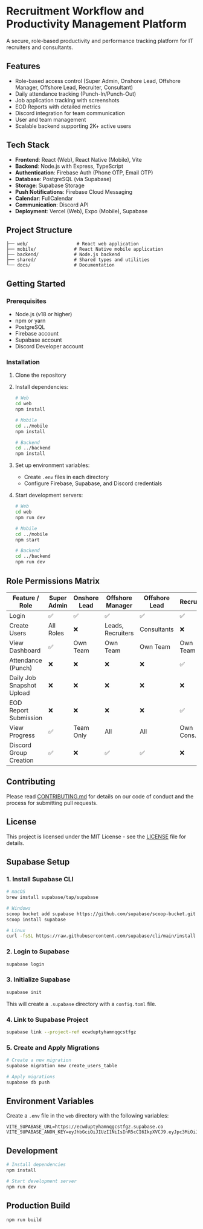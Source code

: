 # Recruitment Workflow and Productivity Management Platform

A secure, role-based productivity and performance tracking platform for IT recruiters and consultants.

## Features

- Role-based access control (Super Admin, Onshore Lead, Offshore Manager, Offshore Lead, Recruiter, Consultant)
- Daily attendance tracking (Punch-In/Punch-Out)
- Job application tracking with screenshots
- EOD Reports with detailed metrics
- Discord integration for team communication
- User and team management
- Scalable backend supporting 2K+ active users

## Tech Stack

- **Frontend**: React (Web), React Native (Mobile), Vite
- **Backend**: Node.js with Express, TypeScript
- **Authentication**: Firebase Auth (Phone OTP, Email OTP)
- **Database**: PostgreSQL (via Supabase)
- **Storage**: Supabase Storage
- **Push Notifications**: Firebase Cloud Messaging
- **Calendar**: FullCalendar
- **Communication**: Discord API
- **Deployment**: Vercel (Web), Expo (Mobile), Supabase

## Project Structure

```
├── web/                  # React web application
├── mobile/              # React Native mobile application
├── backend/             # Node.js backend
├── shared/              # Shared types and utilities
└── docs/                # Documentation
```

## Getting Started

### Prerequisites

- Node.js (v18 or higher)
- npm or yarn
- PostgreSQL
- Firebase account
- Supabase account
- Discord Developer account

### Installation

1. Clone the repository
2. Install dependencies:
   ```bash
   # Web
   cd web
   npm install

   # Mobile
   cd ../mobile
   npm install

   # Backend
   cd ../backend
   npm install
   ```

3. Set up environment variables:
   - Create `.env` files in each directory
   - Configure Firebase, Supabase, and Discord credentials

4. Start development servers:
   ```bash
   # Web
   cd web
   npm run dev

   # Mobile
   cd ../mobile
   npm start

   # Backend
   cd ../backend
   npm run dev
   ```

## Role Permissions Matrix

| Feature / Role | Super Admin | Onshore Lead | Offshore Manager | Offshore Lead | Recruiter | Consultant |
|----------------|-------------|--------------|------------------|---------------|-----------|------------|
| Login | ✅ | ✅ | ✅ | ✅ | ✅ | ✅ |
| Create Users | All Roles | ❌ | Leads, Recruiters | Consultants | ❌ | ❌ |
| View Dashboard | ✅ | Own Team | Own Team | Own Team | Own Team | Self Only |
| Attendance (Punch) | ❌ | ❌ | ❌ | ❌ | ✅ | ✅ |
| Daily Job Snapshot Upload | ❌ | ❌ | ❌ | ❌ | ❌ | ✅ |
| EOD Report Submission | ❌ | ❌ | ❌ | ❌ | ✅ | ✅ |
| View Progress | ✅ | Team Only | All | All | Own Cons. | Self Only |
| Discord Group Creation | ✅ | ❌ | ✅ | ✅ | ❌ | ❌ |

## Contributing

Please read [CONTRIBUTING.md](docs/CONTRIBUTING.md) for details on our code of conduct and the process for submitting pull requests.

## License

This project is licensed under the MIT License - see the [LICENSE](LICENSE) file for details.

## Supabase Setup

### 1. Install Supabase CLI

```bash
# macOS
brew install supabase/tap/supabase

# Windows
scoop bucket add supabase https://github.com/supabase/scoop-bucket.git
scoop install supabase

# Linux
curl -fsSL https://raw.githubusercontent.com/supabase/cli/main/install.sh | bash
```

### 2. Login to Supabase

```bash
supabase login
```

### 3. Initialize Supabase

```bash
supabase init
```

This will create a `.supabase` directory with a `config.toml` file.

### 4. Link to Supabase Project

```bash
supabase link --project-ref ecwduptyhamnqgcstfgz
```

### 5. Create and Apply Migrations

```bash
# Create a new migration
supabase migration new create_users_table

# Apply migrations
supabase db push
```

## Environment Variables

Create a `.env` file in the `web` directory with the following variables:

```env
VITE_SUPABASE_URL=https://ecwduptyhamnqgcstfgz.supabase.co
VITE_SUPABASE_ANON_KEY=eyJhbGciOiJIUzI1NiIsInR5cCI6IkpXVCJ9.eyJpc3MiOiJzdXBhYmFzZSIsInJlZiI6ImVjd2R1cHR5aGFtbnFnY3N0Zmd6Iiwicm9sZSI6ImFub24iLCJpYXQiOjE3NDYyMTI2MjIsImV4cCI6MjA2MTc4ODYyMn0.fK7pncnyRXirKn1rW8wV04xRw0LzXNuWN9h79mHmM94
```

## Development

```bash
# Install dependencies
npm install

# Start development server
npm run dev
```

## Production Build

```bash
npm run build
``` 